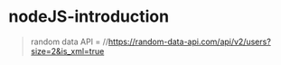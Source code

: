 # nodeJS-introduction

> random data API = //https://random-data-api.com/api/v2/users?size=2&is_xml=true
